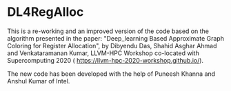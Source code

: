 # DL4RegAlloc

This is a re-working and an improved version of the code based on the algorithm presented in the paper: "Deep_learning Based Approximate Graph Coloring for Register Allocation", by Dibyendu Das, Shahid Asghar Ahmad and Venkataramanan Kumar, LLVM-HPC Workshop co-located with Supercomputing 2020 ( https://llvm-hpc-2020-workshop.github.io/).

The new code has been developed with the help of Puneesh Khanna and Anshul Kumar of Intel.
